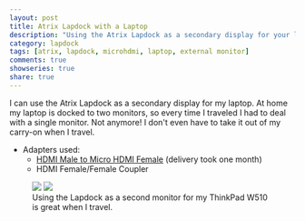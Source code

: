```yaml
---
layout: post
title: Atrix Lapdock with a Laptop
description: "Using the Atrix Lapdock as a secondary display for your laptop."
category: lapdock
tags: [atrix, lapdock, microhdmi, laptop, external monitor]
comments: true
showseries: true
share: true
---
```


I can use the Atrix Lapdock as a secondary display for my laptop. At home my laptop is docked to two monitors, so every
time I traveled I had to deal with a single monitor. Not anymore! I don't even have to take it out of my carry-on when
I travel.

* Adapters used:
    * [HDMI Male to Micro HDMI Female](http://www.dealextreme.com/p/hdmi-male-to-micro-hdmi-female-adapter-66079)
      (delivery took one month)
    * HDMI Female/Female Coupler

<figure class="half">
    <a href="http://imgur.com/ldQ0c"><img src="http://i.imgur.com/ldQ0cm.jpg"></a>
    <a href="http://imgur.com/KONZZ"><img src="http://i.imgur.com/KONZZm.jpg"></a>
    <figcaption>Using the Lapdock as a second monitor for my ThinkPad W510 is great when I travel.</figcaption>
</figure>


